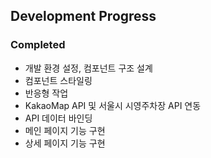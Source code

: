 ## Development Progress

### Completed

-   개발 환경 설정, 컴포넌트 구조 설계
-   컴포넌트 스타일링
-   반응형 작업
-   KakaoMap API 및 서울시 시영주차장 API 연동
-   API 데이터 바인딩
-   메인 페이지 기능 구현
-   상세 페이지 기능 구현
